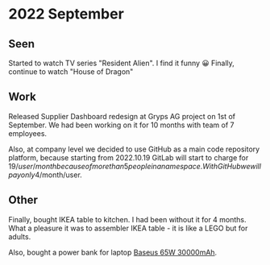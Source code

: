 # 2022 September

## Seen

Started to watch TV series "Resident Alien". I find it funny 😀
Finally, continue to watch "House of Dragon"

## Work

Released Supplier Dashboard redesign at Gryps AG project on 1st of September. 
We had been working on it for 10 months with team of 7 employees.

Also, at company level we decided to use GitHub as a main code repository platform, 
because starting from 2022.10.19 GitLab will start to charge for 19$/user/month because of 
more than 5 people in a namespace. With GitHub we will pay only 4$/month/user.

## Other

Finally, bought IKEA table to kitchen. I had been without it for 4 months. 
What a pleasure it was to assembler IKEA table - it is like a LEGO but for adults.

Also, bought a power bank for laptop [Baseus 65W 30000mAh](https://us.baseus.com/p/baseus-amblight-digital-display-quick-charge-power-bank-30000mah-65w-26).
